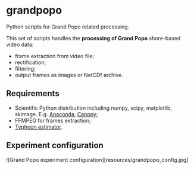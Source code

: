 # grandpopo
Python scripts for Grand Popo related processing.

This set of scripts handles the **processing of Grand Popo** shore-based video data:
- frame extraction from video file;
- rectification;
- filtering;
- output frames as images or NetCDf archive.

## Requirements
- Scientific Python distribution including numpy, scipy, matplotlib, skimage. E.g. [Anaconda](https://www.continuum.io/downloads), [Canopy](https://www.enthought.com/products/canopy/);
- FFMPEG for frames extraction;
- [Typhoon estimator](www.pierrederian.net/typhoon.html).

## Experiment configuration

![Grand Popo experiment configuration][resources/grandpopo_config.jpg]





